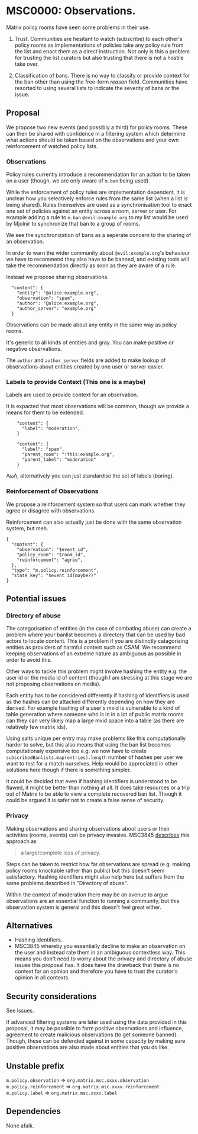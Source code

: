 # MSC0000: Observations.

Matrix policy rooms have seen some problems in their use. 

1) Trust. Communities are hesitant to watch (subscribe) to each other's
   policy rooms as implementations of policies take any policy rule from
   the list and enact them as a direct instruction.
   Not only is this a problem for trusting the list curators but also trusting
   that there is not a hostile take over.

2) Classification of bans. There is no way to classify or provide context
   for the ban other than using the free-form *reason* field.
   Communities have resorted to using several lists to indicate the severity
   of bans or the issue.

## Proposal

We propose two new events (and possibly a third) for policy rooms.
These can then be shared with confidence in a filtering system which
determine what actions should be taken based on the observations and
your own reinforcement of watched policy lists.

### Observations

Policy rules currently introduce a recommendation for an action to be
taken on a user (though, we are only aware of `m.ban` being used).

While the enforcement of policy rules are implementation dependent,
it is unclear how you selectively enforce rules from the same list
(when a list is being shared).
Rules themselves are used as a synchronisation tool to enact one set of
policies against an entity across a room, server or user.
For example adding a rule to `m.ban` `@evil:example.org` to my list
would be used by Mjolnir to synchronize that ban to a group of rooms.

We see the synchronization of bans as a seperate concern to the sharing
of an observation.

In order to warn the wider community about `@evil:example.org`'s behaviour
we have to recommend they also have to be banned, and existing tools will
take the recommendation directly as soon as they are aware of a rule.

Instead we propose sharing observations.

```
  "content": {
    "entity": "@alice:example.org",
    "observation": "spam",
    "author": "@alice:example.org",
    "author_server": "example.org"
  }
``` 

Observations can be made about any entity in the same way as policy rooms.


It's generic to all kinds of entities and gray. You can make positive
or negative observations.

The `author` and `author_server` fields are added to make lookup of observations
about entities created by one user or server easier.


### Labels to provide Context (This one is a maybe)

Labels are used to provide context for an observation.

It is expacted that most observations will be common,
though we provide a means for them to be extended.

```
    "content": {
      "label": "moderation",
    }
```

```
    "content": {
      "label": "spam",
      "parent_room": "!this:example.org",
      "parent_label": "moderation"
    }
```

ΛωΛ, alternatively you can just standardise the set of labels (boring).

### Reinforcement of Observations

We propose a reinforcement system so that users can mark whether they
agree or disagree with observations. 

Reinforcement can also actually just be done with the same observation
system, but meh.


```
{
  "content": {
    "observation": "$event_id",
    "policy_room": "$room_id",
    "reinforcement": "agree",
  },
  "type": "m.policy.reinforcement",
  "state_key": "$event_id(maybe?)"
}
```

 
## Potential issues

### Directory of abuse

The categorisation of entities (in the case of combating abuse) can
create a problem where your banlist becomes a directory that can be used
by bad actors to locate content.
This is a problem if you are distinctly catagorizing entities as providers of
harmful content such as CSAM.
We recommend keeping observations of an extreme nature as ambiguous
as possible in order to avoid this.

Other ways to tackle this problem might involve hashing the entity
e.g. the user id or the media id of content (though I am stressing at
this stage we are not proposing observations on media).

Each entity has to be considered differently if hashing of identifiers
is used as the hashes can be attacked differently depending on how they
are derived.
For example hashing of a user's mxid is vulnerable to a kind of table
generation where someone who is in in a lot of public matrix rooms can
they can very likely map a large mxid space into a table
(as there are relatively few matrix ids).

Using salts unique per entry may make problems like this computationally
harder to solve, but this also means that using the ban list becomes
computationaly expensive too e.g. we now have to create
`subscribedBanlists.map(entries).length` number of hashes per user we
want to test for a match ourselves.
Help would be appreciated in other solutions here though if there
is something simpler.

It could be decided that even if hashing identifiers is understood to
be flawed, it might be better than nothing at all.
It does take resources or a trip out of Matrix to be able to view a
complete recovered ban list.
Though it could be argued it is safer not to create a false sense of security.

### Privacy

Making observations and sharing observations about users or their activities
(rooms, events) can be privacy invasive.
MSC3845 [describes](https://github.com/matrix-org/matrix-spec-proposals/blob/76700eec9693d72923aa1326ca64640c4ba7d9d1/proposals/3845-expanding-policy-rooms-to-reputation.md?plain=1#L139) this approach as

>a large/complete loss of privacy.


Steps can be taken to restrict how far observations are spread
(e.g. making policy rooms knockable rather than public) but this
doesn't seem satisfactory.
Hashing identifiers might also help here but suffers from the same
problems described in "Directory of abuse".

Within the context of moderation there may be an avenue to argue
observations are an essential function to running a community, but this
observation system is general and this doesn't feel great either.


## Alternatives

- Hashing identifiers.
- MSC3845 whereby you essentially decline to make an observation on
  the user and instead rate them in an ambiguous contextless way.
  This means you don't need to worry about the privacy and directory of
  abuse issues this proposal has.
  It does have the drawback that there is no context for an opinion and
  therefore you have to trust the curator's opinion in all contexts.

## Security considerations

See issues.

If advanced filtering systems are later used using the data provided in
this proposal, it may be possible to farm positive observations and influence,
agreement to create malicious observations (to get someone banned).
Though, these can be defended against in some capacity by making sure
positive observations are also made about entities that you do like.

## Unstable prefix

`m.policy.observation` => `org.matrix.msc.xxxx.observation`
`m.policy.reinforcement` => `org.matrix.msc.xxxx.reinforcement`
`m.policy.label` => `org.matrix.msc.xxxx.label`


## Dependencies

None afaik.
